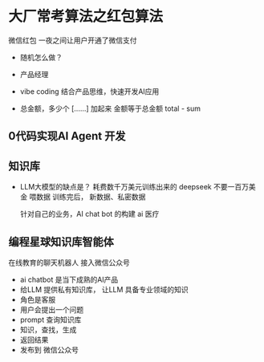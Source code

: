 # 大厂常考算法之红包算法
微信红包 一夜之间让用户开通了微信支付
- 随机怎么做？
- 产品经理
- vibe coding 结合产品思维，快速开发AI应用
  
- 总金额，多少个
  [......]
  加起来 金额等于总金额
  total - sum

## 0代码实现AI Agent 开发

## 知识库
- LLM大模型的缺点是？
  耗费数千万美元训练出来的
  deepseek 不要一百万美金
  喂数据
  训练完后，
  新数据、私密数据

  针对自己的业务，AI chat bot 的构建
  ai 医疗

## 编程星球知识库智能体
  在线教育的聊天机器人 接入微信公众号
  - ai chatbot 是当下成熟的AI产品
  - 给LLM 提供私有知识库， 让LLM 具备专业领域的知识
  - 角色是客服
  - 用户会提出一个问题
  - prompt 查询知识库
  - 知识，查找，生成
  - 返回结果
  - 发布到 微信公众号